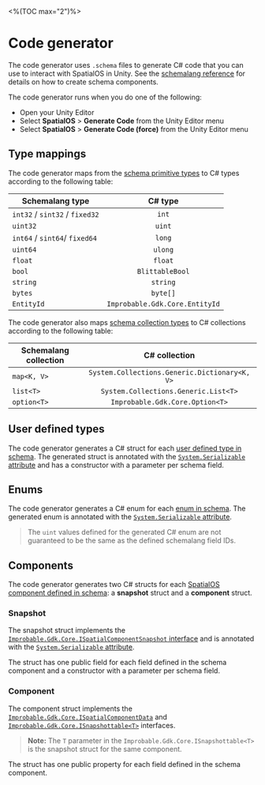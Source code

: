<%(TOC max="2")%>

# Code generator

The code generator uses `.schema` files to generate C# code that you can use to interact with SpatialOS in Unity. See the [schemalang reference](https://docs.improbable.io/reference/latest/shared/schema/introduction#schema-introduction) for details on how to create schema components.

The code generator runs when you do one of the following:

* Open your Unity Editor
* Select **SpatialOS** > **Generate Code** from the Unity Editor menu
* Select **SpatialOS** > **Generate Code (force)** from the Unity Editor menu

## Type mappings

The code generator maps from the [schema primitive types](https://docs.improbable.io/reference/latest/shared/schema/reference#primitive-types) to C# types according to the following table:

| Schemalang type                | C# type      |
| ------------------------------ | :---------------------: |
| `int32` / `sint32` / `fixed32` | `int`                   |
| `uint32`                       | `uint`                  |
| `int64` / `sint64`/ `fixed64`  | `long`                  |
| `uint64`                       | `ulong`                 |
| `float`                        | `float`                 |
| `bool`                         | `BlittableBool`         |
| `string`                       | `string`                |
| `bytes`                        | `byte[]`                |
| `EntityId`                     | `Improbable.Gdk.Core.EntityId` |

The code generator also maps [schema collection types](https://docs.improbable.io/reference/latest/shared/schema/reference#collection-types) to C# collections according to the following table:

| Schemalang collection | C# collection                         |
| --------------------- | :-----------------------------------------------: |
| `map<K, V>`           | `System.Collections.Generic.Dictionary<K, V>`     |
| `list<T>`             | `System.Collections.Generic.List<T>`              |
| `option<T>`           | `Improbable.Gdk.Core.Option<T>`                   |

## User defined types

The code generator generates a C# struct for each [user defined type in schema](https://docs.improbable.io/reference/latest/shared/schema/reference#user-defined-types). The generated struct is annotated with the [`System.Serializable` attribute](https://docs.unity3d.com/ScriptReference/Serializable.html) and has a constructor with a parameter per schema field.

## Enums

The code generator generates a C# enum for each [enum in schema](https://docs.improbable.io/reference/latest/shared/schema/reference#enumerations). The generated enum is annotated with the [`System.Serializable` attribute](https://docs.unity3d.com/ScriptReference/Serializable.html).

> The `uint` values defined for the generated C# enum are not guaranteed to be the same as the defined schemalang field IDs.

## Components

The code generator generates two C# structs for each [SpatialOS component defined in schema](https://docs.improbable.io/reference/latest/shared/schema/reference#components): a **snapshot** struct and a **component** struct.

### Snapshot

The snapshot struct implements the [`Improbable.Gdk.Core.ISpatialComponentSnapshot` interface]({{urlRoot}}/api/core/i-spatial-component-snapshot) and is annotated with the [`System.Serializable` attribute](https://docs.unity3d.com/ScriptReference/Serializable.html).

The struct has one public field for each field defined in the schema component and a constructor with a parameter per schema field.

### Component

The component struct implements the [`Improbable.Gdk.Core.ISpatialComponentData`]({{urlRoot}}/api/core/i-spatial-component-data) and [`Improbable.Gdk.Core.ISnapshottable<T>`]({{urlRoot}}/api/core/i-snapshottable) interfaces.

> **Note:** The `T` parameter in the `Improbable.Gdk.Core.ISnapshottable<T>` is the snapshot struct for the same component.

The struct has one public property for each field defined in the schema component.
